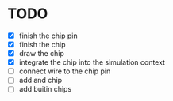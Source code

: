 # TODO

- [x] finish the chip pin
- [x] finish the chip
- [x] draw the chip
- [x] integrate the chip into the simulation context
- [ ] connect wire to the chip pin
- [ ] add and chip
- [ ] add buitin chips
